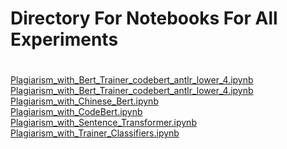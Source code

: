 # Directory For Notebooks For All Experiments
#
[Plagiarism_with_Bert_Trainer_codebert_antlr_lower_4.ipynb](./Plagiarism_with_Bert_Trainer_codebert_antlr_lower_4.ipynb)<br>
[Plagiarism_with_Bert_Trainer_codebert_antlr_lower_4.ipynb](./Plagiarism_with_Bert_Trainer_codebert_antlr_lower_4.ipynb)<br>
[Plagiarism_with_Chinese_Bert.ipynb](./Plagiarism_with_Chinese_Bert.ipynb)<br>
[Plagiarism_with_CodeBert.ipynb](./Plagiarism_with_CodeBert.ipynb)<br>
[Plagiarism_with_Sentence_Transformer.ipynb](./Plagiarism_with_Sentence_Transformer.ipynb)<br>
[Plagiarism_with_Trainer_Classifiers.ipynb](./Plagiarism_with_Trainer_Classifiers.ipynb)<br>
